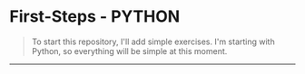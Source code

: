 # **First-Steps - PYTHON**

> To start this repository, I'll add simple exercises. I'm starting with Python, so everything will be simple at this moment. 

---


